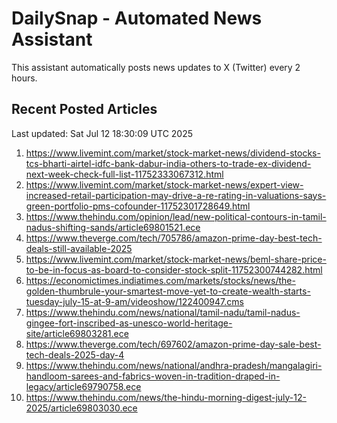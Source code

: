 # DailySnap - Automated News Assistant

This assistant automatically posts news updates to X (Twitter) every 2 hours.

## Recent Posted Articles

Last updated: Sat Jul 12 18:30:09 UTC 2025

1. https://www.livemint.com/market/stock-market-news/dividend-stocks-tcs-bharti-airtel-idfc-bank-dabur-india-others-to-trade-ex-dividend-next-week-check-full-list-11752333067312.html
2. https://www.livemint.com/market/stock-market-news/expert-view-increased-retail-participation-may-drive-a-re-rating-in-valuations-says-green-portfolio-pms-cofounder-11752301728649.html
3. https://www.thehindu.com/opinion/lead/new-political-contours-in-tamil-nadus-shifting-sands/article69801521.ece
4. https://www.theverge.com/tech/705786/amazon-prime-day-best-tech-deals-still-available-2025
5. https://www.livemint.com/market/stock-market-news/beml-share-price-to-be-in-focus-as-board-to-consider-stock-split-11752300744282.html
6. https://economictimes.indiatimes.com/markets/stocks/news/the-golden-thumbrule-your-smartest-move-yet-to-create-wealth-starts-tuesday-july-15-at-9-am/videoshow/122400947.cms
7. https://www.thehindu.com/news/national/tamil-nadu/tamil-nadus-gingee-fort-inscribed-as-unesco-world-heritage-site/article69803281.ece
8. https://www.theverge.com/tech/697602/amazon-prime-day-sale-best-tech-deals-2025-day-4
9. https://www.thehindu.com/news/national/andhra-pradesh/mangalagiri-handloom-sarees-and-fabrics-woven-in-tradition-draped-in-legacy/article69790758.ece
10. https://www.thehindu.com/news/the-hindu-morning-digest-july-12-2025/article69803030.ece
